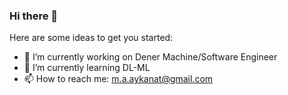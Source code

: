 ### Hi there 👋

Here are some ideas to get you started:

- 🔭 I’m currently working on Dener Machine/Software Engineer
- 🌱 I’m currently learning DL-ML
- 📫 How to reach me: m.a.aykanat@gmail.com

<!--
**MAAykanat/MAAykanat** is a ✨ _special_ ✨ repository because its `README.md` (this file) appears on your GitHub profile.
